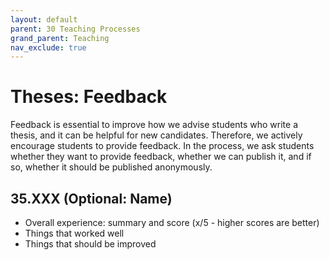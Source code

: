 ```yaml
---
layout: default
parent: 30 Teaching Processes
grand_parent: Teaching
nav_exclude: true
---
```


# Theses: Feedback

Feedback is essential to improve how we advise students who write a thesis, and it can be helpful for new candidates. Therefore, we actively encourage students to provide feedback. In the process, we ask students whether they want to provide feedback, whether we can publish it, and if so, whether it should be published anonymously. 

## 35.XXX (Optional: Name)

- Overall experience: summary and score (x/5 - higher scores are better)
- Things that worked well
- Things that should be improved
<!-- Optional comment afterwards: Thesis advisor comment: We improved XY -->